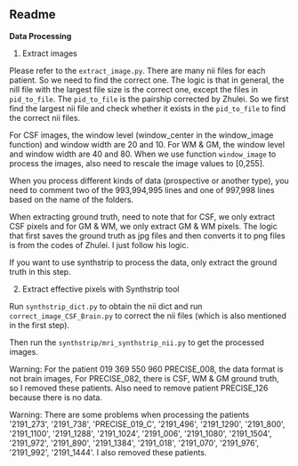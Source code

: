 ## Readme 

**Data Processing**

1. Extract images

Please refer to the `extract_image.py`. There are many nii files for each patient. So we need to find the correct one. The logic is that in general, the nill file with the largest file size is the correct one, except the files in ` pid_to_file`. The `pid_to_file` is the pairship corrected by Zhulei.  So we first find the largest nii file and check whether it exists in the `pid_to_file` to find the correct nii files.

For CSF images, the window level (window_center in the window_image function) and window width are 20 and 10. For WM & GM, the window level and window width are 40 and 80. When we use function `window_image` to process the images, also need to rescale the image values to [0,255].

When you process different kinds of data (prospective or another type), you need to comment two of the 993,994,995 lines and one of 997,998 lines based on the name of the folders.

When extracting ground truth, need to note that for CSF, we only extract CSF pixels and for GM & WM, we only extract GM & WM pixels. The logic that first saves the ground truth as jpg files and then converts it to png files is from the codes of Zhulei. I just follow his logic.

If you want to use synthstrip to process the data, only extract the ground truth in this step.

2. Extract effective pixels with Synthstrip tool

Run `synthstrip_dict.py` to obtain the nii dict and run `correct_image_CSF_Brain.py` to correct the nii files (which is also mentioned in the first step).

Then run the `synthstrip/mri_synthstrip_nii.py`  to get the processed images.



Warning: For the patient 019 369 550 960 PRECISE_008, the data format is not brain images, For PRECISE_082, there is CSF, WM & GM ground truth, so I removed these patients. Also need to remove patient PRECISE_126 because there is no data.

Warning: There are some problems when processing the patients '2191_273', '2191_738', 'PRECISE_019_C', '2191_496', '2191_1290', '2191_800', '2191_1100', '2191_1288', '2191_1024', '2191_006', '2191_1080', '2191_1504', '2191_972', '2191_890', '2191_1384', '2191_018', '2191_070', '2191_976', '2191_992', '2191_1444'. I also removed these patients.

